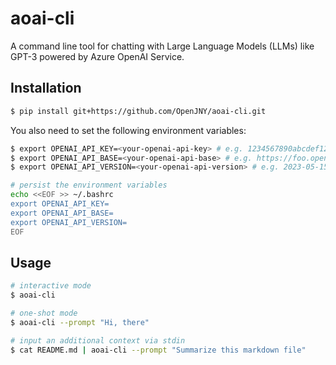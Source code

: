 # aoai-cli

A command line tool for chatting with Large Language Models (LLMs) like GPT-3 powered by Azure OpenAI Service.

## Installation

```bash
$ pip install git+https://github.com/OpenJNY/aoai-cli.git
```

You also need to set the following environment variables:

```bash
$ export OPENAI_API_KEY=<your-openai-api-key> # e.g. 1234567890abcdef1234567890abcdef
$ export OPENAI_API_BASE=<your-openai-api-base> # e.g. https://foo.openai.azure.com/
$ export OPENAI_API_VERSION=<your-openai-api-version> # e.g. 2023-05-15

# persist the environment variables
echo <<EOF >> ~/.bashrc
export OPENAI_API_KEY=
export OPENAI_API_BASE=
export OPENAI_API_VERSION=
EOF
```


## Usage

```bash
# interactive mode
$ aoai-cli

# one-shot mode 
$ aoai-cli --prompt "Hi, there"

# input an additional context via stdin
$ cat README.md | aoai-cli --prompt "Summarize this markdown file"
```

